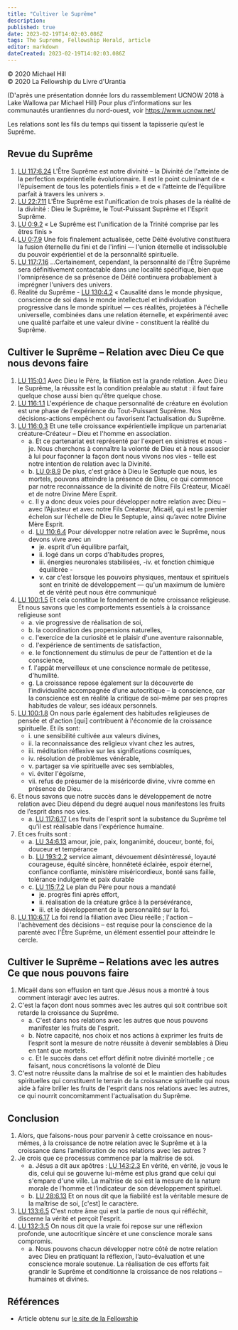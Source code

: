 ```yaml
---
title: "Cultiver le Suprême"
description: 
published: true
date: 2023-02-19T14:02:03.086Z
tags: The Supreme, Fellowship Herald, article
editor: markdown
dateCreated: 2023-02-19T14:02:03.086Z
---
```


<p class="v-card v-sheet theme--light grey lighten-3 px-2">© 2020 Michael Hill<br>© 2020 La Fellowship du Livre d'Urantia</p>


(D'après une présentation donnée lors du rassemblement UCNOW 2018 à Lake Wallowa par Michael Hill) Pour plus d'informations sur les communautés urantiennes du nord-ouest, voir https://www.ucnow.net/ 

Les relations sont les fils du temps qui tissent la tapisserie qu’est le Suprême. 


## Revue du Suprême 

1. <a id="a20_3"></a>[LU 117:6.24](/fr/The_Urantia_Book/117#p6_24) L'Être Suprême est notre divinité – la Divinité de l'atteinte de la perfection expérientielle évolutionnaire. Il est le point culminant de « l’épuisement de tous les potentiels finis » et de « l’atteinte de l’équilibre parfait à travers les univers ». 
2. <a id="a21_3"></a>[LU 22:7.11](/fr/The_Urantia_Book/22#p7_11) L'Être Suprême est l'unification de trois phases de la réalité de la divinité : Dieu le Suprême, le Tout-Puissant Suprême et l'Esprit Suprême. 
3. <a id="a22_3"></a>[LU 0:9.2](/fr/The_Urantia_Book/0#p9_2) « Le Suprême est l'unification de la Trinité comprise par les êtres finis » 
4. <a id="a23_3"></a>[LU 0:7.9](/fr/The_Urantia_Book/0#p7_9) Une fois finalement actualisée, cette Déité évolutive constituera la fusion éternelle du fini et de l'infini — l'union éternelle et indissoluble du pouvoir expérientiel et de la personnalité spirituelle. 
5. <a id="a24_3"></a>[LU 117:7.16](/fr/The_Urantia_Book/117#p7_16) ...Certainement, cependant, la personnalité de l'Être Suprême sera définitivement contactable dans une localité spécifique, bien que l'omniprésence de sa présence de Déité continuera probablement à imprégner l'univers des univers. 
6. Réalité du Suprême - <a id="a25_24"></a>[LU 130:4.2](/fr/The_Urantia_Book/130#p4_2) « Causalité dans le monde physique, conscience de soi dans le monde intellectuel et individuation progressive dans le monde spirituel — ces réalités, projetées à l'échelle universelle, combinées dans une relation éternelle, et expérimenté avec une qualité parfaite et une valeur divine - constituent la réalité du Suprême. 

## Cultiver le Suprême – Relation avec Dieu Ce que nous devons faire 

1. <a id="a29_3"></a>[LU 115:0.1](/fr/The_Urantia_Book/115#p0_1) Avec Dieu le Père, la filiation est la grande relation. Avec Dieu le Suprême, la réussite est la condition préalable au statut : il faut faire quelque chose aussi bien qu'être quelque chose. 
2. <a id="a30_3"></a>[LU 116:1.1](/fr/The_Urantia_Book/116#p1_1) L'expérience de chaque personnalité de créature en évolution est une phase de l'expérience du Tout-Puissant Suprême. Nos décisions-actions empêchent ou favorisent l’actualisation du Suprême. 
3. <a id="a31_3"></a>[LU 116:0.3](/fr/The_Urantia_Book/116#p0_3) Et une telle croissance expérientielle implique un partenariat créature-Créateur – Dieu et l'homme en association. 
    - a. Et ce partenariat est représenté par l'expert en sinistres et nous 
        -je. Nous cherchons à connaître la volonté de Dieu et à nous associer à lui pour façonner la façon dont nous vivons nos vies - telle est notre intention de relation avec la Divinité. 
    - b. <a id="a34_9"></a>[LU 0:8.9](/fr/The_Urantia_Book/0#p8_9) De plus, c'est grâce à Dieu le Septuple que nous, les mortels, pouvons atteindre la présence de Dieu, ce qui commence par notre reconnaissance de la divinité de notre Fils Créateur, Micaël et de notre Divine Mère Esprit. 
    - c. Il y a donc deux voies pour développer notre relation avec Dieu – avec l’Ajusteur et avec notre Fils Créateur, Micaël, qui est le premier échelon sur l’échelle de Dieu le Septuple, ainsi qu’avec notre Divine Mère Esprit. 
    - d. <a id="a36_9"></a>[LU 110:6.4](/fr/The_Urantia_Book/110#p6_4) Pour développer notre relation avec le Suprême, nous devons vivre avec un 
        - je. esprit d'un équilibre parfait, 
        - ii. logé dans un corps d'habitudes propres, 
        - iii. énergies neuronales stabilisées, 
        -iv. et fonction chimique équilibrée - 
        - v. car c'est lorsque les pouvoirs physiques, mentaux et spirituels sont en trinité de développement — qu'un maximum de lumière et de vérité peut nous être communiqué 
4. <a id="a42_3"></a>[LU 100:1.5](/fr/The_Urantia_Book/100#p1_5) Et cela constitue le fondement de notre croissance religieuse. Et nous savons que les comportements essentiels à la croissance religieuse sont 
    - a. vie progressive de réalisation de soi, 
    - b. la coordination des propensions naturelles, 
    - c. l'exercice de la curiosité et le plaisir d'une aventure raisonnable, 
    - d. l'expérience de sentiments de satisfaction, 
    - e. le fonctionnement du stimulus de peur de l'attention et de la conscience, 
    - f. l'appât merveilleux et une conscience normale de petitesse, d'humilité. 
    - g. La croissance repose également sur la découverte de l’individualité accompagnée d’une autocritique – la conscience, car la conscience est en réalité la critique de soi-même par ses propres habitudes de valeur, ses idéaux personnels. 
5. <a id="a50_3"></a>[LU 100:1.8](/fr/The_Urantia_Book/100#p1_8) On nous parle également des habitudes religieuses de pensée et d'action [qui] contribuent à l'économie de la croissance spirituelle. Et ils sont: 
    - i. une sensibilité cultivée aux valeurs divines, 
    - ii. la reconnaissance des religieux vivant chez les autres, 
    - iii. méditation réflexive sur les significations cosmiques, 
    - iv. résolution de problèmes vénérable, 
    - v. partager sa vie spirituelle avec ses semblables, 
    - vi. éviter l'égoïsme, 
    - vii. refus de présumer de la miséricorde divine, vivre comme en présence de Dieu. 
6. Et nous savons que notre succès dans le développement de notre relation avec Dieu dépend du degré auquel nous manifestons les fruits de l’esprit dans nos vies. 
    - a. <a id="a59_9"></a>[LU 117:6.17](/fr/The_Urantia_Book/117#p6_17) Les fruits de l'esprit sont la substance du Suprême tel qu'il est réalisable dans l'expérience humaine. 
7. Et ces fruits sont :
    - a. <a id="a61_9"></a>[LU 34:6.13](/fr/The_Urantia_Book/34#p6_13) amour, joie, paix, longanimité, douceur, bonté, foi, douceur et tempérance
    - b. <a id="a62_9"></a>[LU 193:2.2](/fr/The_Urantia_Book/193#p2_2) service aimant, dévouement désintéressé, loyauté courageuse, équité sincère, honnêteté éclairée, espoir éternel, confiance confiante, ministère miséricordieux, bonté sans faille, tolérance indulgente et paix durable
    - c. <a id="a63_9"></a>[LU 115:7.2](/fr/The_Urantia_Book/115#p7_2) Le plan du Père pour nous a mandaté
        - je. progrès fini après effort,
        - ii. réalisation de la créature grâce à la persévérance,
        - iii. et le développement de la personnalité sur la foi. 
8. <a id="a67_3"></a>[LU 110:6.17](/fr/The_Urantia_Book/110#p6_17) La foi rend la filiation avec Dieu réelle ; l'action – l'achèvement des décisions – est requise pour la conscience de la parenté avec l'Être Suprême, un élément essentiel pour atteindre le cercle. 

## Cultiver le Suprême – Relations avec les autres Ce que nous pouvons faire 

1. Micaël dans son effusion en tant que Jésus nous a montré à tous comment interagir avec les autres. 
2. C'est la façon dont nous sommes avec les autres qui soit contribue soit retarde la croissance du Suprême. 
    - a. C'est dans nos relations avec les autres que nous pouvons manifester les fruits de l'esprit. 
    - b. Notre capacité, nos choix et nos actions à exprimer les fruits de l’esprit sont la mesure de notre réussite à devenir semblables à Dieu en tant que mortels. 
    - c. Et le succès dans cet effort définit notre divinité mortelle ; ce faisant, nous concrétisons la volonté de Dieu 
3. C'est notre réussite dans la maîtrise de soi et le maintien des habitudes spirituelles qui constituent le terrain de la croissance spirituelle qui nous aide à faire briller les fruits de l'esprit dans nos relations avec les autres, ce qui nourrit concomitamment l'actualisation du Suprême. 

## Conclusion 

1. Alors, que faisons-nous pour parvenir à cette croissance en nous-mêmes, à la croissance de notre relation avec le Suprême et à la croissance dans l’amélioration de nos relations avec les autres ? 
2. Je crois que ce processus commence par la maîtrise de soi. 
    - a. Jésus a dit aux apôtres : <a id="a82_35"></a>[LU 143:2.3](/fr/The_Urantia_Book/143#p2_3) En vérité, en vérité, je vous le dis, celui qui se gouverne lui-même est plus grand que celui qui s'empare d'une ville. La maîtrise de soi est la mesure de la nature morale de l’homme et l’indicateur de son développement spirituel. 
    - b. <a id="a83_9"></a>[LU 28:6.13](/fr/The_Urantia_Book/28#p6_13) Et on nous dit que la fiabilité est la véritable mesure de la maîtrise de soi, [c'est] le caractère. 
3. <a id="a84_3"></a>[LU 133:6.5](/fr/The_Urantia_Book/133#p6_5) C'est notre âme qui est la partie de nous qui réfléchit, discerne la vérité et perçoit l'esprit. 
4. <a id="a85_3"></a>[LU 132:3.5](/fr/The_Urantia_Book/132#p3_5) On nous dit que la vraie foi repose sur une réflexion profonde, une autocritique sincère et une conscience morale sans compromis. 
    - a. Nous pouvons chacun développer notre côté de notre relation avec Dieu en pratiquant la réflexion, l’auto-évaluation et une conscience morale soutenue. La réalisation de ces efforts fait grandir le Suprême et conditionne la croissance de nos relations – humaines et divines. 

## Références

- Article obtenu sur [le site de la Fellowship](https://urantia-book.org/archive/newsletters/herald/)

